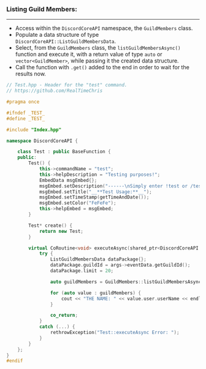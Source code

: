 ### **Listing Guild Members:**
---
- Access within the `DiscordCoreAPI` namespace, the `GuildMembers` class.
- Populate a data structure of type `DiscordCoreAPI::ListGuildMembersData`.
- Select, from the `GuildMembers` class, the `listGuildMembersAsync()` function and execute it, with a return value of type `auto` or `vector<GuildMember>`, while passing it the created data structure.
- Call the function with `.get()` added to the end in order to wait for the results now.

```cpp
// Test.hpp - Header for the "test" command.
// https://github.com/RealTimeChris

#pragma once

#ifndef _TEST_
#define _TEST_

#include "Index.hpp"

namespace DiscordCoreAPI {

	class Test : public BaseFunction {
	public:
		Test() {
			this->commandName = "test";
			this->helpDescription = "Testing purposes!";
			EmbedData msgEmbed{};
			msgEmbed.setDescription("------\nSimply enter !test or /test!\n------");
			msgEmbed.setTitle("__**Test Usage:**__");
			msgEmbed.setTimeStamp(getTimeAndDate());
			msgEmbed.setColor("FeFeFe");
			this->helpEmbed = msgEmbed;
		}

		Test* create() {
			return new Test;
		}

		virtual CoRoutine<void> executeAsync(shared_ptr<DiscordCoreAPI::BaseFunctionArguments> args) {
			try {
				ListGuildMembersData dataPackage{};
				dataPackage.guildId = args->eventData.getGuildId();
				dataPackage.limit = 20;

				auto guildMembers = GuildMembers::listGuildMembersAsync(dataPackage).get();

				for (auto value : guildMembers) {
					cout << "THE NAME: " << value.user.userName << endl;
				}

				co_return;
			}
			catch (...) {
				rethrowException("Test::executeAsync Error: ");
			}
		}
	};
}
#endif
```
